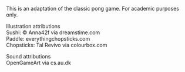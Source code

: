 This is an adaptation of the classic pong game. For academic purposes only.

Illustration attributions\
Sushi: © Anna42f via dreamstime.com\
Paddle: everythingchopsticks.com\
Chopsticks: Tal Revivo via colourbox.com

Sound attributions\
OpenGameArt via cs.au.dk